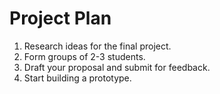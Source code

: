 # Project Plan

1. Research ideas for the final project.
2. Form groups of 2-3 students.
3. Draft your proposal and submit for feedback.
4. Start building a prototype.
